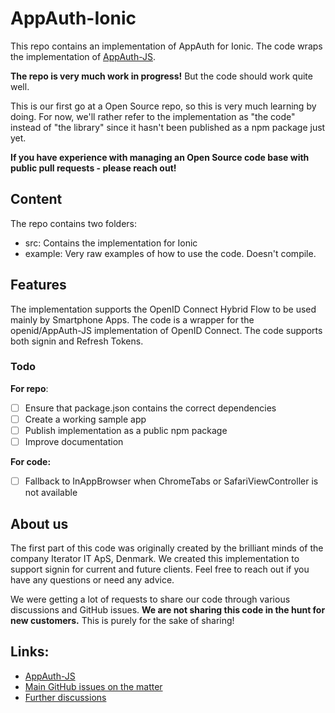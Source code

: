 # AppAuth-Ionic

This repo contains an implementation of AppAuth for Ionic.
The code wraps the implementation of [AppAuth-JS](https://github.com/openid/AppAuth-JS).

**The repo is very much work in progress!** But the code should work quite well.

This is our first go at a Open Source repo, so this is very much learning by doing.
For now, we'll rather refer to the implementation as "the code" instead of "the library" since it hasn't been published as a npm package just yet.

**If you have experience with managing an Open Source code base with public pull requests - please reach out!**

## Content
The repo contains two folders:
- src: Contains the implementation for Ionic
- example: Very raw examples of how to use the code. Doesn't compile.


## Features
The implementation supports the OpenID Connect Hybrid Flow to be used mainly by Smartphone Apps.
The code is a wrapper for the openid/AppAuth-JS implementation of OpenID Connect. The code supports both signin and Refresh Tokens.


### Todo

**For repo**:
- [ ] Ensure that package.json contains the correct dependencies
- [ ] Create a working sample app
- [ ] Publish implementation as a public npm package
- [ ] Improve documentation

**For code:**
- [ ] Fallback to InAppBrowser when ChromeTabs or SafariViewController is not available


## About us
The first part of this code was originally created by the brilliant minds of the company Iterator IT ApS, Denmark. We created this implementation to support signin for current and future clients. Feel free to reach out if you have any questions or need any advice. 

We were getting a lot of requests to share our code through various discussions and GitHub issues. **We are not sharing this code in the hunt for new customers.** This is purely for the sake of sharing!


## Links:

- [AppAuth-JS](https://github.com/openid/AppAuth-JS)
- [Main GitHub issues on the matter](https://github.com/openid/AppAuth-JS/issues/21) 
- [Further discussions](https://github.com/openid/AppAuth-JS/issues/2)